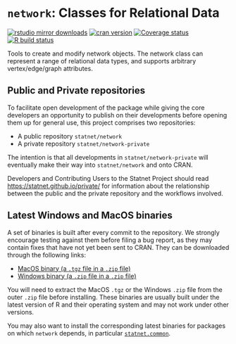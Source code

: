 # `network`: Classes for Relational Data

[![rstudio mirror downloads](https://cranlogs.r-pkg.org/badges/network?color=2ED968)](https://cranlogs.r-pkg.org/)
[![cran version](https://www.r-pkg.org/badges/version/network)](https://cran.r-project.org/package=network)
[![Coverage status](https://codecov.io/gh/statnet/network/branch/master/graph/badge.svg)](https://codecov.io/github/statnet/network?branch=master)
[![R build status](https://github.com/statnet/network/workflows/R-CMD-check/badge.svg)](https://github.com/statnet/network/actions)

Tools to create and modify network objects.  The network class can represent a range of relational data types, and supports arbitrary vertex/edge/graph attributes.

## Public and Private repositories

To facilitate open development of the package while giving the core developers an opportunity to publish on their developments before opening them up for general use, this project comprises two repositories:
* A public repository `statnet/network`
* A private repository `statnet/network-private`

The intention is that all developments in `statnet/network-private` will eventually make their way into `statnet/network` and onto CRAN.

Developers and Contributing Users to the Statnet Project should read https://statnet.github.io/private/ for information about the relationship between the public and the private repository and the workflows involved.

## Latest Windows and MacOS binaries

A set of binaries is built after every commit to the repository. We strongly encourage testing against them before filing a bug report, as they may contain fixes that have not yet been sent to CRAN. They can be downloaded through the following links:

* [MacOS binary (a `.tgz` file in a `.zip` file)](https://nightly.link/statnet/network/workflows/R-CMD-check.yaml/master/macOS-rrelease-binaries.zip)
* [Windows binary (a `.zip` file in a `.zip` file)](https://nightly.link/statnet/network/workflows/R-CMD-check.yaml/master/Windows-rrelease-binaries.zip)

You will need to extract the MacOS `.tgz` or the Windows `.zip` file from the outer `.zip` file before installing. These binaries are usually built under the latest version of R and their operating system and may not work under other versions.

You may also want to install the corresponding latest binaries for packages on which `network` depends, in particular [`statnet.common`](https://github.com/statnet/statnet.common).
